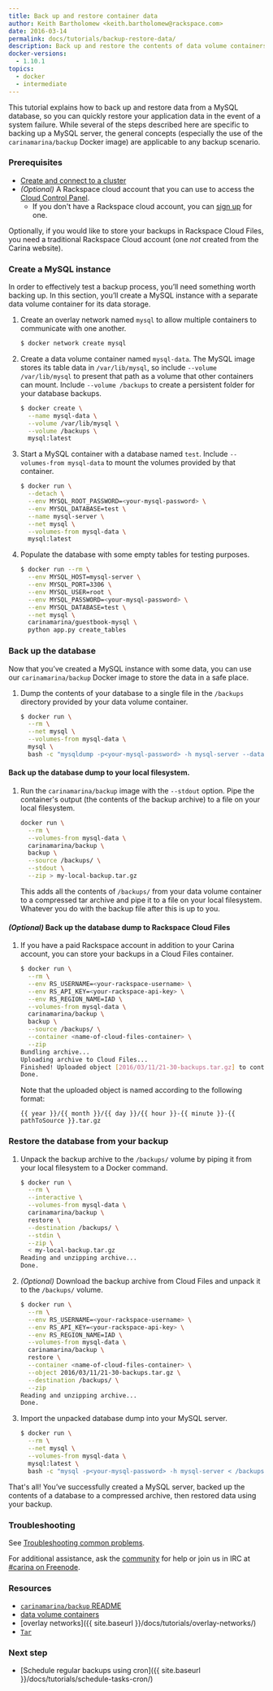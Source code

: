 ```yaml
---
title: Back up and restore container data
author: Keith Bartholomew <keith.bartholomew@rackspace.com>
date: 2016-03-14
permalink: docs/tutorials/backup-restore-data/
description: Back up and restore the contents of data volume containers
docker-versions:
  - 1.10.1
topics:
  - docker
  - intermediate
---
```


This tutorial explains how to back up and restore data from a MySQL database, so you can quickly restore your application data in the event of a system failure. While several of the steps described here are specific to backing up a MySQL server, the general concepts (especially the use of the `carinamarina/backup` Docker image) are applicable to any backup scenario.

### Prerequisites

* [Create and connect to a cluster](/docs/tutorials/create-connect-cluster/)
* _(Optional)_ A Rackspace cloud account that you can use to access the [Cloud Control Panel](https://mycloud.rackspace.com/).
  * If you don't have a Rackspace cloud account, you can [sign up](https://www.rackspace.com/cloud) for one.


Optionally, if you would like to store your backups in Rackspace Cloud Files, you need a traditional Rackspace Cloud account (one _not_ created from the Carina website).

### Create a MySQL instance

In order to effectively test a backup process, you’ll need something worth backing up. In this section, you’ll create a MySQL instance with a separate data volume container for its data storage.

1. Create an overlay network named `mysql` to allow multiple containers to communicate with one another.

    ```bash
    $ docker network create mysql
    ```

1. Create a data volume container named `mysql-data`. The MySQL image stores its table data in `/var/lib/mysql`, so include `--volume /var/lib/mysql` to present that path as a volume that other containers can mount. Include `--volume /backups` to create a persistent folder for your database backups.

    ```bash
    $ docker create \
      --name mysql-data \
      --volume /var/lib/mysql \
      --volume /backups \
      mysql:latest
    ```

1. Start a MySQL container with a database named `test`. Include `--volumes-from mysql-data` to mount the volumes provided by that container.

    ```bash
    $ docker run \
      --detach \
      --env MYSQL_ROOT_PASSWORD=<your-mysql-password> \
      --env MYSQL_DATABASE=test \
      --name mysql-server \
      --net mysql \
      --volumes-from mysql-data \
      mysql:latest
    ```

1. Populate the database with some empty tables for testing purposes.

    ```bash
    $ docker run --rm \
      --env MYSQL_HOST=mysql-server \
      --env MYSQL_PORT=3306 \
      --env MYSQL_USER=root \
      --env MYSQL_PASSWORD=<your-mysql-password> \
      --env MYSQL_DATABASE=test \
      --net mysql \
      carinamarina/guestbook-mysql \
      python app.py create_tables
    ```

### Back up the database

Now that you’ve created a MySQL instance with some data, you can use our `carinamarina/backup` Docker image to store the data in a safe place.

1. Dump the contents of your database to a single file in the `/backups` directory provided by your data volume container.

    ```bash
    $ docker run \
      --rm \
      --net mysql \
      --volumes-from mysql-data \
      mysql \
      bash -c "mysqldump -p<your-mysql-password> -h mysql-server --databases test > /backups/test.sql"
    ```

#### Back up the database dump to your local filesystem.

1. Run the `carinamarina/backup` image with the `--stdout` option. Pipe the container's output (the contents of the backup archive) to a file on your local filesystem.

    ```bash
    docker run \
      --rm \
      --volumes-from mysql-data \
      carinamarina/backup \
      backup \
      --source /backups/ \
      --stdout \
      --zip > my-local-backup.tar.gz
    ```

    This adds all the contents of `/backups/` from your data volume container to a compressed tar archive and pipe it to a file on your local filesystem. Whatever you do with the backup file after this is up to you.

#### _(Optional)_ Back up the database dump to Rackspace Cloud Files

1. If you have a paid Rackspace account in addition to your Carina account, you can store your backups in a Cloud Files container.

    ```bash
    $ docker run \
      --rm \
      --env RS_USERNAME=<your-rackspace-username> \
      --env RS_API_KEY=<your-rackspace-api-key> \
      --env RS_REGION_NAME=IAD \
      --volumes-from mysql-data \
      carinamarina/backup \
      backup \
      --source /backups/ \
      --container <name-of-cloud-files-container> \
      --zip
    Bundling archive...
    Uploading archive to Cloud Files...
    Finished! Uploaded object [2016/03/11/21-30-backups.tar.gz] to container [<name-of-cloud-files-container>] in now
    Done.
    ```

    Note that the uploaded object is named according to the following format:

    ```
    {{ year }}/{{ month }}/{{ day }}/{{ hour }}-{{ minute }}-{{ pathToSource }}.tar.gz
    ```

### Restore the database from your backup

1. Unpack the backup archive to the `/backups/` volume by piping it from your local filesystem to a Docker command.

    ```bash
    $ docker run \
      --rm \
      --interactive \
      --volumes-from mysql-data \
      carinamarina/backup \
      restore \
      --destination /backups/ \
      --stdin \
      --zip \
      < my-local-backup.tar.gz
    Reading and unzipping archive...
    Done.
    ```

1. _(Optional)_ Download the backup archive from Cloud Files and unpack it to the `/backups/` volume.

    ```bash
    $ docker run \
      --rm \
      --env RS_USERNAME=<your-rackspace-username> \
      --env RS_API_KEY=<your-rackspace-api-key> \
      --env RS_REGION_NAME=IAD \
      --volumes-from mysql-data \
      carinamarina/backup \
      restore \
      --container <name-of-cloud-files-container> \
      --object 2016/03/11/21-30-backups.tar.gz \
      --destination /backups/ \
      --zip
    Reading and unzipping archive...
    Done.
    ```

1. Import the unpacked database dump into your MySQL server.

    ```bash
    $ docker run \
      --rm \
      --net mysql \
      --volumes-from mysql-data \
      mysql:latest \
      bash -c "mysql -p<your-mysql-password> -h mysql-server < /backups/test.sql"
    ```

That's all! You’ve successfully created a MySQL server, backed up the contents of a database to a compressed archive, then restored data using your backup.

### Troubleshooting

See [Troubleshooting common problems]({{site.baseurl}}/docs/troubleshooting/common-problems/).

For additional assistance, ask the [community](https://community.getcarina.com/) for help or join us in IRC at [#carina on Freenode](http://webchat.freenode.net/?channels=carina).

### Resources

* [`carinamarina/backup` README](https://hub.docker.com/r/carinamarina/backup/)
* [data volume containers](/docs/tutorials/data-volume-containers/)
* [overlay networks]({{ site.baseurl }}/docs/tutorials/overlay-networks/)
* <a href="https://en.wikipedia.org/wiki/Tar_(computing)"><code>Tar</code></a>

### Next step

* [Schedule regular backups using cron]({{ site.baseurl }}/docs/tutorials/schedule-tasks-cron/)
